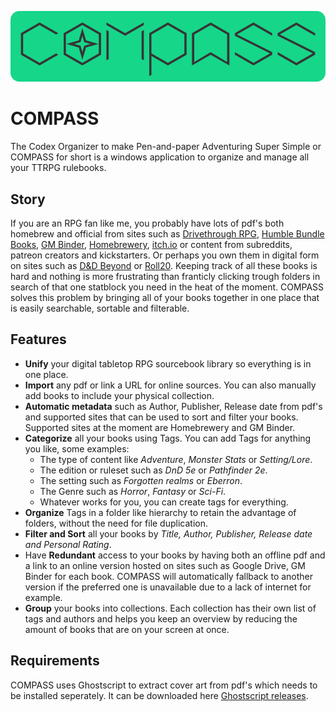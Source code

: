 ![COMPASS Banner](https://github.com/DSPAUL/COMPASS/blob/master/src/Icons/CompassFull.png)

# COMPASS
The Codex Organizer to make Pen-and-paper Adventuring Super Simple or COMPASS for short is a windows application to organize and manage all your TTRPG rulebooks. 

## Story
If you are an RPG fan like me, you probably have lots of pdf's both homebrew and official from sites such as [Drivethrough RPG](https://www.drivethrurpg.com/), [Humble Bundle Books](https://www.humblebundle.com/books),  [GM Binder](https://www.gmbinder.com/), [Homebrewery](https://homebrewery.naturalcrit.com/), [itch.io](https://itch.io/books/genre-rpg) or content from subreddits, patreon creators and kickstarters. Or perhaps you own them in digital form on sites such as [D&D Beyond](https://www.dndbeyond.com/sources#Sourcebooks) or [Roll20](https://roll20.net/compendium/dnd5e/BookIndex).  Keeping track of all these books is hard and nothing is more frustrating than franticly clicking trough folders in search of that one statblock you need in the heat of the moment. COMPASS solves this problem by bringing all of your books together in one place that is easily searchable, sortable and filterable. 

## Features
- **Unify** your digital tabletop RPG sourcebook library so everything is in one place. 
- **Import** any pdf or link a URL for online sources. You can also manually add books to include your physical collection. 
- **Automatic metadata** such as Author, Publisher, Release date from pdf's and supported sites that can be used to sort and filter your books. Supported sites at the moment are Homebrewery and GM Binder. 
- **Categorize** all your books using Tags. You can add Tags for anything you like, some examples:
	- The type of content like *Adventure*, *Monster Stats* or *Setting/Lore*.
	- The edition or ruleset such as *DnD 5e* or *Pathfinder 2e*.
	- The setting such as *Forgotten realms* or *Eberron*.
	- The Genre such as *Horror*, *Fantasy* or *Sci-Fi*.
	- Whatever works for you, you can create tags for everything.
- **Organize** Tags in a folder like hierarchy to retain the advantage of folders, without the need for file duplication. 
- **Filter and Sort** all your books by *Title, Author, Publisher, Release date and Personal Rating*.
- Have **Redundant** access to your books by having both an offline pdf and a link to an online version hosted on sites such as Google Drive, GM Binder for each book. COMPASS will automatically fallback to another version if the preferred one is unavailable due to a lack of internet for example.
- **Group** your books into collections. Each collection has their own list of tags and authors and helps you keep an overview by reducing the amount of books that are on your screen at once.

## Requirements
COMPASS uses Ghostscript to extract cover art from pdf's which needs to be installed seperately. 
It can be downloaded here [Ghostscript releases](https://www.ghostscript.com/releases/gsdnld.html).
